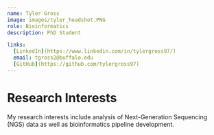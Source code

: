 ```yaml
---
name: Tyler Gross
image: images/tyler_headshot.PNG
role: Bioinformatics
description: PhD Student

links:
  [LinkedIn](https://www.linkedin.com/in/tylergross97/)
  email: tgross2@buffalo.edu
  [GitHub](https://github.com/tylergross97)
---
```


# Research Interests
My research interests include analysis of Next-Generation Sequencing (NGS) data as well as bioinformatics pipeline development.
